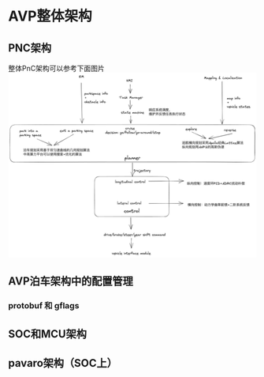 # AVP整体架构
## PNC架构
整体PnC架构可以参考下面图片
![architecture](../img/pnc_architecture.png)
## AVP泊车架构中的配置管理
### protobuf 和 gflags

## SOC和MCU架构

## pavaro架构（SOC上）